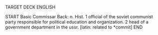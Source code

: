 TARGET DECK
ENGLISH

START
Basic
Commissar
Back: n. Hist. 1 official of the soviet communist party responsible for political education and organization. 2 head of a government department in the ussr. [latin: related to *commit]
END
